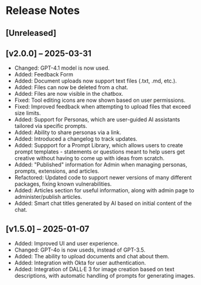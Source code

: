 # Release Notes

## [Unreleased]

## [v2.0.0] – 2025-03-31

- Changed: GPT-4.1 model is now used.
- Added: Feedback Form
- Added: Document uploads now support text files (.txt, .md, etc.).
- Added: Files can now be deleted from a chat.
- Added: Files are now visible in the chatbox.
- Fixed: Tool editing icons are now shown based on user permissions.
- Fixed: Improved feedback when attempting to upload files that exceed size limits.
- Added: Support for Personas, which are user-guided AI assistants tailored via specific prompts.
- Added: Ability to share personas via a link.
- Added: Introduced a changelog to track updates.
- Added: Suppport for a Prompt Library, which allows users to create prompt templates - statements or questions meant to help users get creative without having to come up with ideas from scratch.
- Added: "Published" information for Admin when managing personas, prompts, extensions, and articles.
- Refactored: Updated code to support newer versions of many different packages, fixing known vulnerabilities.
- Added: Articles section for useful information, along with admin page to administer/publish articles.
- Added: Smart chat titles generated by AI based on initial content of the chat.

## [v1.5.0] – 2025-01-07

- Added: Improved UI and user experience.
- Changed: GPT-4o is now useds, instead of GPT-3.5.
- Added: The ability to upload documents and chat about them.
- Added: Integration with Okta for user authentication.
- Added: Integration of DALL·E 3 for image creation based on text descriptions, with automatic handling of prompts for generating images.

